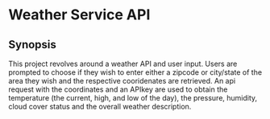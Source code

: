 # Weather Service API

## Synopsis
This project revolves around a weather API and user input. Users are prompted to choose if they wish to enter either a zipcode or city/state of the area they wish and the respective cooridenates are retrieved. An api request with the coordinates and an APIkey are used to obtain the temperature (the current, high, and low of the day), the pressure, humidity, cloud cover status and the overall weather description. 
